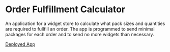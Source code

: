 <h1>Order Fulfillment Calculator</h1>
<p>An application for a widget store to calculate what pack sizes and quantities are required to fullfill an order. The app is programmed to send minimal packages for each order and to send no more widgets than necessary.</p>

<a href="http://https://order-calculator.herokuapp.com/">Deployed App</a>